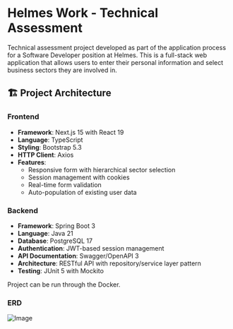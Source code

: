 # Helmes Work - Technical Assessment

Technical assessment project developed as part of the application process for a Software Developer position at Helmes. This is a full-stack web application that allows users to enter their personal information and select business sectors they are involved in.

## 🏗️ Project Architecture

### Frontend
- **Framework**: Next.js 15 with React 19
- **Language**: TypeScript
- **Styling**: Bootstrap 5.3
- **HTTP Client**: Axios
- **Features**: 
  - Responsive form with hierarchical sector selection
  - Session management with cookies
  - Real-time form validation
  - Auto-population of existing user data

### Backend
- **Framework**: Spring Boot 3
- **Language**: Java 21
- **Database**: PostgreSQL 17
- **Authentication**: JWT-based session management
- **API Documentation**: Swagger/OpenAPI 3
- **Architecture**: RESTful API with repository/service layer pattern
- **Testing**: JUnit 5 with Mockito

Project can be run through the Docker.


### ERD
![Image](https://github.com/user-attachments/assets/5b15f910-945b-4fd9-9e74-a1352fff3163)
